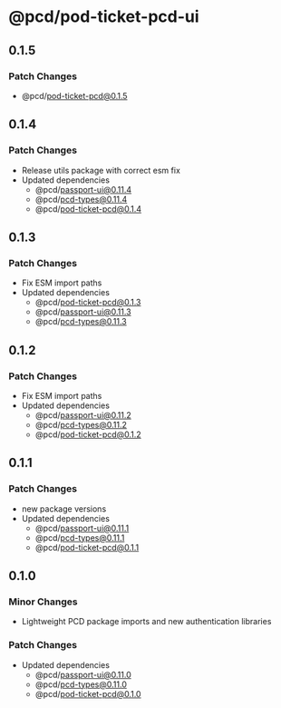 # @pcd/pod-ticket-pcd-ui

## 0.1.5

### Patch Changes

- @pcd/pod-ticket-pcd@0.1.5

## 0.1.4

### Patch Changes

- Release utils package with correct esm fix
- Updated dependencies
  - @pcd/passport-ui@0.11.4
  - @pcd/pcd-types@0.11.4
  - @pcd/pod-ticket-pcd@0.1.4

## 0.1.3

### Patch Changes

- Fix ESM import paths
- Updated dependencies
  - @pcd/pod-ticket-pcd@0.1.3
  - @pcd/passport-ui@0.11.3
  - @pcd/pcd-types@0.11.3

## 0.1.2

### Patch Changes

- Fix ESM import paths
- Updated dependencies
  - @pcd/passport-ui@0.11.2
  - @pcd/pcd-types@0.11.2
  - @pcd/pod-ticket-pcd@0.1.2

## 0.1.1

### Patch Changes

- new package versions
- Updated dependencies
  - @pcd/passport-ui@0.11.1
  - @pcd/pcd-types@0.11.1
  - @pcd/pod-ticket-pcd@0.1.1

## 0.1.0

### Minor Changes

- Lightweight PCD package imports and new authentication libraries

### Patch Changes

- Updated dependencies
  - @pcd/passport-ui@0.11.0
  - @pcd/pcd-types@0.11.0
  - @pcd/pod-ticket-pcd@0.1.0
